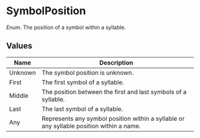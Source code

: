 # SymbolPosition

*Enum*. The position of a symbol within a syllable.

## Values

| Name | Description |
|------|-------------|
| Unknown | The symbol position is unknown. |
| First | The first symbol of a syllable. |
| Middle | The position between the first and last symbols of a syllable. |
| Last | The last symbol of a syllable. |
| Any | Represents any symbol position within a syllable or any syllable position within a name. |

